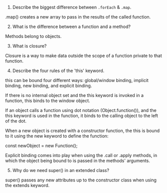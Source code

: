 1. Describe the biggest difference between `.forEach` & `.map`.

.map() creates a new array to pass in the results of the called function.

2. What is the difference between a function and a method?

Methods belong to objects.

3. What is closure?

Closure is a way to make data outside the scope of a function private to that function.

4. Describe the four rules of the 'this' keyword.

this can be bound four different ways: global/window binding, implicit binding, new binding, and explicit binding.

If there is no internal object set and the this keyword is invoked in a function, this binds to the window object.

If an object calls a function using dot notation (Object.function()), and the this keyword is used in the function, it binds to the calling object to the left of the dot.

When a new object is created with a constructor function, the this is bound to it using the new keyword to define the function:

const newObject = new Function();

Explicit binding comes into play when using the .call or .apply methods, in which the object being bound to is passed in the methods' arguments.

5. Why do we need super() in an extended class?

super() passes any new attributes up to the constructor class when using the extends keyword.
